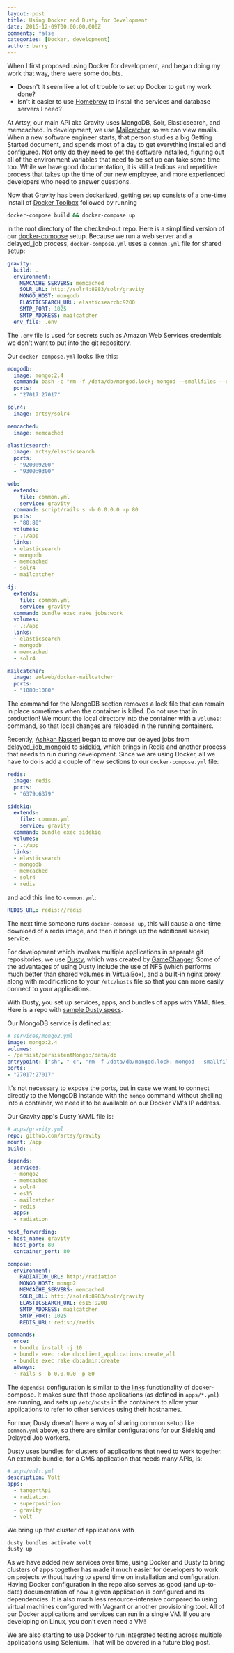 ```yaml
---
layout: post
title: Using Docker and Dusty for Development
date: 2015-12-09T00:00:00.000Z
comments: false
categories: [Docker, development]
author: barry
---
```


When I first proposed using Docker for development, and began doing my work that way, there were some doubts.

* Doesn't it seem like a lot of trouble to set up Docker to get my work done? 
* Isn't it easier to use [Homebrew](http://brew.sh/) to install the services and database servers I need?

<!-- more -->

At Artsy, our main API aka Gravity uses MongoDB, Solr, Elasticsearch, and memcached. In development, we use [Mailcatcher](http://mailcatcher.me/) so we can view emails. When a new software engineer starts, that person studies a big Getting Started document, and spends most of a day to get everything installed and configured. Not only do they need to get the software installed, figuring out all of the environment variables that need to be set up can take some time too. While we have good documentation, it is still a tedious and repetitive process that takes up the time of our new employee, and more experienced developers who need to answer questions.

Now that Gravity has been dockerized, getting set up consists of a one-time install of [Docker Toolbox](https://www.docker.com/docker-toolbox) followed by running 

```bash
docker-compose build && docker-compose up
```

in the root directory of the checked-out repo. Here is a simplified version of our [docker-compose](https://docs.docker.com/compose/) setup. Because we run a web server and a delayed_job process, `docker-compose.yml` uses a `common.yml` file for shared setup:

```yaml
gravity:
  build: .
  environment:
    MEMCACHE_SERVERS: memcached
    SOLR_URL: http://solr4:8983/solr/gravity
    MONGO_HOST: mongodb
    ELASTICSEARCH_URL: elasticsearch:9200
    SMTP_PORT: 1025
    SMTP_ADDRESS: mailcatcher
  env_file: .env
```
The `.env` file is used for secrets such as Amazon Web Services credentials we don't want to put into the git repository.

Our `docker-compose.yml` looks like this:


```yaml
mongodb:
  image: mongo:2.4
  command: bash -c "rm -f /data/db/mongod.lock; mongod --smallfiles --quiet --logpath=/dev/null"
  ports: 
  - "27017:27017"

solr4:
  image: artsy/solr4

memcached:
  image: memcached

elasticsearch:
  image: artsy/elasticsearch
  ports:
  - "9200:9200"
  - "9300:9300"

web:
  extends:
    file: common.yml
    service: gravity
  command: script/rails s -b 0.0.0.0 -p 80
  ports:
  - "80:80"
  volumes:
  - .:/app
  links:
  - elasticsearch
  - mongodb
  - memcached
  - solr4
  - mailcatcher

dj:
  extends:
    file: common.yml
    service: gravity
  command: bundle exec rake jobs:work
  volumes:
  - .:/app
  links:
  - elasticsearch
  - mongodb
  - memcached
  - solr4

mailcatcher:
  image: zolweb/docker-mailcatcher
  ports:
  - "1080:1080"
```

The command for the MongoDB section removes a lock file that can remain in place sometimes when the container is killed. Do not use that in production! We mount the local directory into the container with a `volumes:` command, so that local changes are reloaded in the running containers.

Recently, [Ashkan Nasseri](https://github.com/ashkan18) began to move our delayed jobs from [delayed_job_mongoid](https://github.com/collectiveidea/delayed_job_mongoid) to [sidekiq](http://sidekiq.org/), which brings in Redis and another process that needs to run during development. Since we are using Docker, all we have to do is add a couple of new sections to our `docker-compose.yml` file:

```yaml
redis:
  image: redis
  ports:
  - "6379:6379"

sidekiq:
  extends: 
    file: common.yml
    service: gravity
  command: bundle exec sidekiq
  volumes:
  - .:/app
  links:
  - elasticsearch
  - mongodb
  - memcached
  - solr4
  - redis
```

and add this line to `common.yml`:

```yaml
REDIS_URL: redis://redis
```

The next time someone runs `docker-compose up`, this will cause a one-time download of a redis image, and then it brings up the additional sidekiq service.

For development which involves multiple applications in separate git repositories, we use [Dusty](http://dusty.gc.com/), which was created by [GameChanger](https://gc.com/). Some of the advantages of using Dusty include the use of NFS (which performs much better than shared volumes in VirtualBox), and a built-in nginx proxy along with modifications to your `/etc/hosts` file so that you can more easily connect to your applications.

With Dusty, you set up services, apps, and bundles of apps with YAML files. Here is a repo with [sample Dusty specs](https://github.com/gamechanger/dusty-example-specs).

Our MongoDB service is defined as:

```yaml
# services/mongo2.yml
image: mongo:2.4
volumes:
- /persist/persistentMongo:/data/db
entrypoint: ["sh", "-c", "rm -f /data/db/mongod.lock; mongod --smallfiles --quiet --logpath=/dev/null"]
ports:
- "27017:27017"
```

It's not necessary to expose the ports, but in case we want to connect directly to the MongoDB instance with the `mongo` command without shelling into a container, we need it to be available on our Docker VM's IP address.

Our Gravity app's Dusty YAML file is:

```yaml
# apps/gravity.yml
repo: github.com/artsy/gravity
mount: /app
build: .

depends:
  services:
  - mongo2
  - memcached
  - solr4
  - es15
  - mailcatcher
  - redis
  apps:
  - radiation

host_forwarding:
- host_name: gravity
  host_port: 80
  container_port: 80

compose:
  environment:
    RADIATION_URL: http://radiation
    MONGO_HOST: mongo2
    MEMCACHE_SERVERS: memcached
    SOLR_URL: http://solr4:8983/solr/gravity
    ELASTICSEARCH_URL: es15:9200
    SMTP_ADDRESS: mailcatcher
    SMTP_PORT: 1025
    REDIS_URL: redis://redis

commands:
  once:
  - bundle install -j 10
  - bundle exec rake db:client_applications:create_all
  - bundle exec rake db:admin:create
  always:
  - rails s -b 0.0.0.0 -p 80
```

The `depends:` configuration is similar to the [links](https://docs.docker.com/compose/compose-file/#links) functionality of docker-compose. It makes sure that those applications (as defined in `apps/*.yml`) are running, and sets up `/etc/hosts` in the containers to allow your applications to refer to other services using their hostnames.

For now, Dusty doesn't have a way of sharing common setup like `common.yml` above, so there are similar configurations for our Sidekiq and Delayed Job workers.

Dusty uses bundles for clusters of applications that need to work together. An example bundle, for a CMS application that needs many APIs, is:

```yaml
# apps/volt.yml
description: Volt
apps:
  - tangentApi
  - radiation
  - superposition
  - gravity
  - volt
```

We bring up that cluster of applications with

```bash
dusty bundles activate volt
dusty up
```

As we have added new services over time, using Docker and Dusty to bring clusters of apps together has made it much easier for developers to work on projects without having to spend time on installation and configuration. Having Docker configuration in the repo also serves as good (and up-to-date) documentation of how a given application is configured and its dependencies. It is also much less resource-intensive compared to using virtual machines configured with Vagrant or another provisioning tool. All of our Docker applications and services can run in a single VM. If you are developing on Linux, you don't even need a VM!

We are also starting to use Docker to run integrated testing across multiple applications using Selenium. That will be covered in a future blog post.

